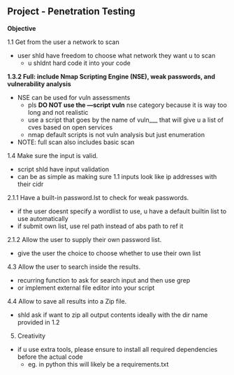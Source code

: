 ## Project - Penetration Testing

**Objective**

1.1 Get from the user a network to scan

- user shld have freedom to choose what network they want u to scan
    - u shldnt hard code it into your code

**1.3.2 Full: include Nmap Scripting Engine (NSE), weak passwords, and vulnerability analysis**

- NSE can be used for vuln assessments
    - pls **DO NOT use the —script vuln** nse category because it is way too long and not realistic
    - use a script that goes by the name of vuln___ that will give u a list of cves based on open services
    - nmap default scripts is not vuln analysis but just enumeration
- NOTE: full scan also includes basic scan

1.4 Make sure the input is valid.

- script shld have input validation
- can be as simple as making sure 1.1 inputs look like ip addresses with their cidr

2.1.1 Have a built-in password.lst to check for weak passwords.

- if the user doesnt specify a wordlist to use, u have a default builtin list to use automatically
- if submit own list, use rel path instead of abs path to ref it

2.1.2 Allow the user to supply their own password list.

- give the user the choice to choose whether to use their own list

4.3 Allow the user to search inside the results.

- recurring function to ask for search input and then use grep
- or implement external file editor into your script

4.4 Allow to save all results into a Zip file.

- shld ask if want to zip all output contents ideally with the dir name provided in 1.2

5. Creativity

- if u use extra tools, please ensure to install all required dependencies before the actual code
    - eg. in python this will likely be a requirements.txt
